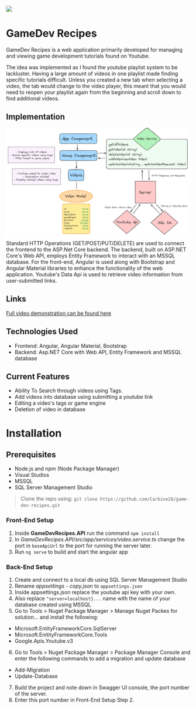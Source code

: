 ![](https://github.com/Carbine28/game-dev-recipes/blob/main/extraImages/mdGif.gif)
# GameDev Recipes 
GameDev Recipes is a web application primarily developed for managing and viewing game development tutorials found on Youtube.

The idea was implemented as I found the youtube playlist system to be lackluster. Having a large amount of videos in one playlist made finding specific tutorials difficult. Unless you created a new tab when selecting a video, the tab would change to the video player, this meant that you would need to reopen your playlist again from the beginning and scroll down to find additional videos.

## Implementation
![](https://github.com/Carbine28/game-dev-recipes/blob/main/extraImages/app-diagram.png)
Standard HTTP Operations (GET/POST/PUT/DELETE) are used to connect the frontend to the ASP.Net Core backend. The backend, built on ASP.NET Core's Web API, employs Entity Framework to interact with an MSSQL database. For the front-end, Angular is used along with Bootstrap and Angular Material libraries to enhance the functionality of the web application. Youtube's Data Api is used to retrieve video information from user-submitted links. 
## Links
[Full video demonstration can be found here](https://www.youtube.com/watch?v=toGPDNlenHc)

## Technologies Used
- Frontend: Angular, Angular Material, Bootstrap
- Backend: Asp.NET Core with Web API, Entity Framework and MSSQL database

## Current Features
- Ability To Search through videos using Tags.
- Add videos into database using submitting a youtube link
- Editing a video's tags or game engine
- Deletion of video in database

# Installation
## Prerequisites 
- Node.js and npm (Node Package Manager)
- Visual Studios
- MSSQL
- SQL Server Management Studio
> Clone the repo using: `git clone https://github.com/Carbine28/game-dev-recipes.git`
### Front-End Setup
1. Inside **GameDevRecipes.API** run the command `npm install`
2. In *GameDevRecipes.API/src/app/services/video.service.ts* change the port in `baseApiUrl` to the port for running the server later.
3. Run `ng serve` to build and start the angular app
### Back-End Setup
1. Create and connect to a local db using SQL Server Management Studio
2. Rename *appsettings - copy.json* to `appsettings.json`
3. Inside appsettings.json replace the youtube api key with your own.
4. Also replace `"server=localhost}...` name with the name of your database created using MSSQL
5. Go to Tools > Nuget Package Manager > Manage Nuget Packes for solution... and install the following:
- Microsoft.EntityFrameworkCore.SqlServer
- Microsoft.EnitityFrameworkCore.Tools
- Google.Apis.Youtube.v3
6. Go to Tools > Nuget Package Manager > Package Manager Console and enter the following commands to add a migration and update database
  - Add-Migration
  - Update-Database
7. Build the project and note down in Swagger UI console, the port number of the server.
8. Enter this port number in Front-End Setup Step 2.
